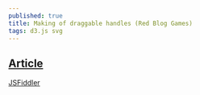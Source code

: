 ```yaml
---
published: true
title: Making of draggable handles (Red Blog Games)
tags: d3.js svg
---
```

## [Article](https://www.redblobgames.com/articles/curved-paths/making-of.html)

[JSFiddler](http://jsfiddle.net/javajosh/6f1ec2vq/)

